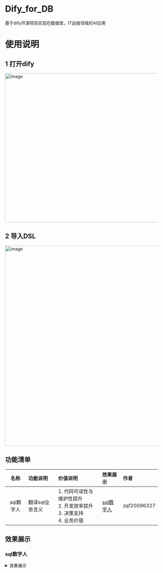 # Dify_for_DB
基于dify开源项目实现在数据库，IT运维领域的AI应用
# 使用说明
## 1 打开dify
<img width="1879" height="492" alt="image" src="https://github.com/user-attachments/assets/d017c7a8-9b63-42c6-9647-526efcd61e63" />

## 2 导入DSL
<img width="1868" height="660" alt="image" src="https://github.com/user-attachments/assets/4ad1a9e2-9020-40ab-bb12-6ec95f215f53" />

## 功能清单

| 名称 | 功能说明 | 价值说明 | 效果展示 | 作者 |
|:----:|:-----|:-----|:-----|:-------|
| sql数字人 | 翻译sql业务含义 | 1. 代码可读性与维护性提升<br>2. 开发效率提升<br>3. 决策支持<br>4. 业务价值 |[sql数字人](#sql数字人)| zqf20096327 |


## 效果展示
### sql数字人
<details>
<summary>效果展示</summary>
  <img width="582" height="592" alt="image" src="https://github.com/user-attachments/assets/a2c74b06-4978-43ec-bfd6-eabc0496b1ed" />
  <img width="933" height="807" alt="image" src="https://github.com/user-attachments/assets/acc1246c-8d2d-49cb-9a12-ad6a51bbb035" />
  <img width="1015" height="780" alt="image" src="https://github.com/user-attachments/assets/d235b716-67f5-4363-8380-8ae540c0287a" />
  <img width="657" height="277" alt="image" src="https://github.com/user-attachments/assets/82a2117d-4a41-4319-ad63-56090f0c0c3a" />

</details>
